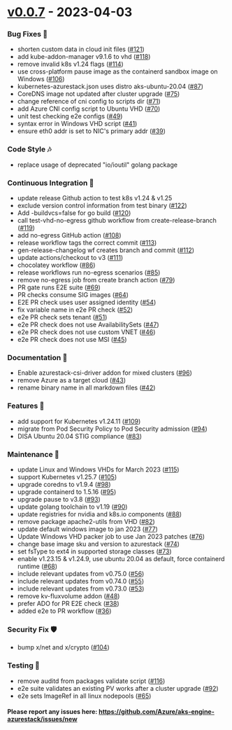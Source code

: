 
<a name="v0.0.7"></a>
# [v0.0.7] - 2023-04-03
### Bug Fixes 🐞
- shorten custom data in cloud init files ([#121](https://github.com/Azure/aks-engine-azurestack/issues/121))
- add kube-addon-manager v9.1.6 to vhd ([#118](https://github.com/Azure/aks-engine-azurestack/issues/118))
- remove invalid k8s v1.24 flags ([#114](https://github.com/Azure/aks-engine-azurestack/issues/114))
- use cross-platform pause image as the containerd sandbox image on Windows ([#106](https://github.com/Azure/aks-engine-azurestack/issues/106))
- kubernetes-azurestack.json uses distro aks-ubuntu-20.04 ([#87](https://github.com/Azure/aks-engine-azurestack/issues/87))
- CoreDNS image not updated after cluster upgrade ([#75](https://github.com/Azure/aks-engine-azurestack/issues/75))
- change reference of cni config to scripts dir ([#71](https://github.com/Azure/aks-engine-azurestack/issues/71))
- add Azure CNI config script to Ubuntu VHD ([#70](https://github.com/Azure/aks-engine-azurestack/issues/70))
- unit test checking e2e configs ([#49](https://github.com/Azure/aks-engine-azurestack/issues/49))
- syntax error in Windows VHD script ([#41](https://github.com/Azure/aks-engine-azurestack/issues/41))
- ensure eth0 addr is set to NIC's primary addr ([#39](https://github.com/Azure/aks-engine-azurestack/issues/39))

### Code Style 🎶
- replace usage of deprecated "io/ioutil" golang package

### Continuous Integration 💜
- update release Github action to test k8s v1.24 & v1.25
- exclude version control information from test binary ([#122](https://github.com/Azure/aks-engine-azurestack/issues/122))
- Add -buildvcs=false for go build ([#120](https://github.com/Azure/aks-engine-azurestack/issues/120))
- call test-vhd-no-egress github workflow from create-release-branch ([#119](https://github.com/Azure/aks-engine-azurestack/issues/119))
- add no-egress GitHub action ([#108](https://github.com/Azure/aks-engine-azurestack/issues/108))
- release workflow tags the correct commit ([#113](https://github.com/Azure/aks-engine-azurestack/issues/113))
- gen-release-changelog wf creates branch and commit ([#112](https://github.com/Azure/aks-engine-azurestack/issues/112))
- update actions/checkout to v3 ([#111](https://github.com/Azure/aks-engine-azurestack/issues/111))
- chocolatey workflow ([#86](https://github.com/Azure/aks-engine-azurestack/issues/86))
- release workflows run no-egress scenarios ([#85](https://github.com/Azure/aks-engine-azurestack/issues/85))
- remove no-egress job from create branch action ([#79](https://github.com/Azure/aks-engine-azurestack/issues/79))
- PR gate runs E2E suite ([#69](https://github.com/Azure/aks-engine-azurestack/issues/69))
- PR checks consume SIG images ([#64](https://github.com/Azure/aks-engine-azurestack/issues/64))
- E2E PR check uses user assigned identity ([#54](https://github.com/Azure/aks-engine-azurestack/issues/54))
- fix variable name in e2e PR check ([#52](https://github.com/Azure/aks-engine-azurestack/issues/52))
- e2e PR check sets tenant ([#51](https://github.com/Azure/aks-engine-azurestack/issues/51))
- e2e PR check does not use AvailabilitySets ([#47](https://github.com/Azure/aks-engine-azurestack/issues/47))
- e2e PR check does not use custom VNET ([#46](https://github.com/Azure/aks-engine-azurestack/issues/46))
- e2e PR check does not use MSI ([#45](https://github.com/Azure/aks-engine-azurestack/issues/45))

### Documentation 📘
- Enable azurestack-csi-driver addon for mixed clusters ([#96](https://github.com/Azure/aks-engine-azurestack/issues/96))
- remove Azure as a target cloud ([#43](https://github.com/Azure/aks-engine-azurestack/issues/43))
- rename binary name in all markdown files ([#42](https://github.com/Azure/aks-engine-azurestack/issues/42))

### Features 🌈
- add support for Kubernetes v1.24.11 ([#109](https://github.com/Azure/aks-engine-azurestack/issues/109))
- migrate from Pod Security Policy to Pod Security admission ([#94](https://github.com/Azure/aks-engine-azurestack/issues/94))
- DISA Ubuntu 20.04 STIG compliance ([#83](https://github.com/Azure/aks-engine-azurestack/issues/83))

### Maintenance 🔧
- update Linux and Windows VHDs for March 2023 ([#115](https://github.com/Azure/aks-engine-azurestack/issues/115))
- support Kubernetes v1.25.7 ([#105](https://github.com/Azure/aks-engine-azurestack/issues/105))
- upgrade coredns to v1.9.4 ([#98](https://github.com/Azure/aks-engine-azurestack/issues/98))
- upgrade containerd to 1.5.16 ([#95](https://github.com/Azure/aks-engine-azurestack/issues/95))
- upgrade pause to v3.8 ([#93](https://github.com/Azure/aks-engine-azurestack/issues/93))
- update golang toolchain to v1.19 ([#90](https://github.com/Azure/aks-engine-azurestack/issues/90))
- update registries for nvidia and k8s.io components ([#88](https://github.com/Azure/aks-engine-azurestack/issues/88))
- remove package apache2-utils from VHD ([#82](https://github.com/Azure/aks-engine-azurestack/issues/82))
- update default windows image to jan 2023 ([#77](https://github.com/Azure/aks-engine-azurestack/issues/77))
- Update Windows VHD packer job to use Jan 2023 patches ([#76](https://github.com/Azure/aks-engine-azurestack/issues/76))
- change base image sku and version to azurestack ([#74](https://github.com/Azure/aks-engine-azurestack/issues/74))
- set fsType to ext4 in supported storage classes ([#73](https://github.com/Azure/aks-engine-azurestack/issues/73))
- enable v1.23.15 & v1.24.9, use ubuntu 20.04 as default, force containerd runtime ([#68](https://github.com/Azure/aks-engine-azurestack/issues/68))
- include relevant updates from v0.75.0 ([#56](https://github.com/Azure/aks-engine-azurestack/issues/56))
- include relevant updates from v0.74.0 ([#55](https://github.com/Azure/aks-engine-azurestack/issues/55))
- include relevant updates from v0.73.0 ([#53](https://github.com/Azure/aks-engine-azurestack/issues/53))
- remove kv-fluxvolume addon ([#48](https://github.com/Azure/aks-engine-azurestack/issues/48))
- prefer ADO for PR E2E check ([#38](https://github.com/Azure/aks-engine-azurestack/issues/38))
- added e2e to PR workflow ([#36](https://github.com/Azure/aks-engine-azurestack/issues/36))

### Security Fix 🛡️
- bump x/net and x/crypto ([#104](https://github.com/Azure/aks-engine-azurestack/issues/104))

### Testing 💚
- remove auditd from packages validate script ([#116](https://github.com/Azure/aks-engine-azurestack/issues/116))
- e2e suite validates an existing PV works after a cluster upgrade ([#92](https://github.com/Azure/aks-engine-azurestack/issues/92))
- e2e sets ImageRef in all linux nodepools ([#65](https://github.com/Azure/aks-engine-azurestack/issues/65))

#### Please report any issues here: https://github.com/Azure/aks-engine-azurestack/issues/new
[Unreleased]: https://github.com/Azure/aks-engine-azurestack/compare/v0.0.7...HEAD
[v0.0.7]: https://github.com/Azure/aks-engine-azurestack/compare/v0.71.1...v0.0.7
